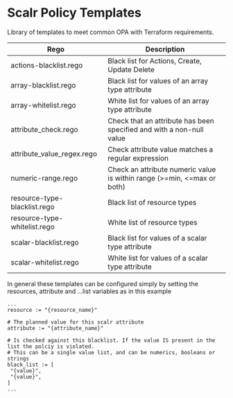 # Scalr Policy Templates

Library of templates to meet common OPA with Terraform requirements.

| Rego                     | Description |
| ------------------------ | -- |
| actions-blacklist.rego | Black list for Actions, Create, Update Delete |
| array-blacklist.rego | Black list for values of an array type attribute |
| array-whitelist.rego | White list for values of an array type attribute  |
| attribute_check.rego | Check that an attribute has been specified and with a non-null value |
| attribute_value_regex.rego | Check attribute value matches a regular expression |
| numeric-range.rego | Check an attribute numeric value is within range (>=min, <=max or both) |
| resource-type-blacklist.rego | Black list of resource types |
| resource-type-whitelist.rego | White list of resource types |
| scalar-blacklist.rego | Black list for values of a scalar type attribute |
| scalar-whitelist.rego | White list for values of a scalar type attribute |

In general these templates can be configured simply by setting the resources, attribute and ...list variables as in this example

```rego
...
resource := "{resource_name}"
 
# The planned value for this scalr attribute
attribute := "{attribute_name}"
 
# Is checked against this blacklist. If the value IS present in the list the polciy is violated.
# This can be a single value list, and can be numerics, booleans or strings
black_list := [
 "{value}",
 "{value}",
]
...
```